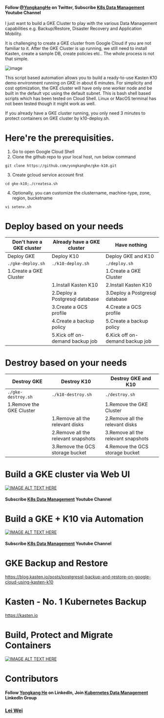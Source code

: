 #### Follow [@YongkangHe](https://twitter.com/yongkanghe) on Twitter, Subscribe [K8s Data Management](https://www.youtube.com/channel/UCm-sw1b23K-scoVSCDo30YQ?sub_confirmation=1) Youtube Channel

I just want to build a GKE Cluster to play with the various Data Management capabilities e.g. Backup/Restore, Disaster Recovery and Application Mobility. 

It is challenging to create a GKE cluster from Google Cloud if you are not familiar to it. After the GKE Cluster is up running, we still need to install Kasten, create a sample DB, create policies etc.. The whole process is not that simple.

![image](https://user-images.githubusercontent.com/40347406/132093566-f98f3d69-1b39-4153-9f98-e47bcd0346d3.png)

This script based automation allows you to build a ready-to-use Kasten K10 demo environment running on GKE in about 6 minutes. For simplicity and cost optimization, the GKE cluster will have only one worker node and be built in the default vpc using the default subnet. This is bash shell based scripts which has been tested on Cloud Shell. Linux or MacOS terminal has not been tested though it might work as well. 

If you already have a GKE cluster running, you only need 3 minutes to protect containers on GKE cluster by k10-deploy.sh. 

# Here're the prerequisities. 
1. Go to open Google Cloud Shell
2. Clone the github repo to your local host, run below command
````
git clone https://github.com/yongkanghe/gke-k10.git
````
3. Create gcloud service account first
````
cd gke-k10;./createsa.sh
````
4. Optionally, you can customize the clustername, machine-type, zone, region, bucketname
````
vi setenv.sh
````


# Deploy based on your needs

| Don't have a GKE cluster  | Already have a GKE cluster      | Have nothing                    |
|---------------------------|---------------------------------|---------------------------------|
| Deploy GKE                | Deploy K10                      | Deploy GKE and K10              |
| ``` ./gke-deploy.sh ```   | ``` ./k10-deploy.sh ```         | ``` ./deploy.sh ```             |
| 1.Create a GKE Cluster    |                                 | 1.Create a GKE Cluster          |
|                           | 1.Install Kasten K10            | 2.Install Kasten K10            |
|                           | 2.Deploy a Postgresql database  | 3.Deploy a Postgresql database  |
|                           | 3.Create a GCS profile          | 4.Create a GCS profile          |
|                           | 4.Create a backup policy        | 5.Create a backup policy        |
|                           | 5.Kick off on-demand backup job | 6.Kick off on-demand backup job |

# Destroy based on your needs

| Destroy GKE               | Destroy K10                         | Destroy GKE and K10                 |
|---------------------------|-------------------------------------|-------------------------------------|
| ``` ./gke-destroy.sh ```  | ``` ./k10-destroy.sh ```            | ``` ./destroy.sh ```                |
| 1.Remove the GKE Cluster  |                                     | 1.Remove the GKE Cluster            |
|                           | 1.Remove all the relevant disks     | 2.Remove all the relevant disks     |
|                           | 2.Remove all the relevant snapshots | 3.Remove all the relevant snapshots |
|                           | 3.Remove the GCS storage bucket     | 4.Remove the GCS storage bucket     |

# Build a GKE cluster via Web UI
[![IMAGE ALT TEXT HERE](https://img.youtube.com/vi/YwfPqR5phLM/0.jpg)](https://www.youtube.com/watch?v=YwfPqR5phLM)
#### Subscribe [K8s Data Management](https://www.youtube.com/channel/UCm-sw1b23K-scoVSCDo30YQ?sub_confirmation=1) Youtube Channel

# Build a GKE + K10 via Automation
[![IMAGE ALT TEXT HERE](https://img.youtube.com/vi/6vDEk_9cNaI/0.jpg)](https://www.youtube.com/watch?v=6vDEk_9cNaI)

#### Subscribe [K8s Data Management](https://www.youtube.com/channel/UCm-sw1b23K-scoVSCDo30YQ?sub_confirmation=1) Youtube Channel

# GKE Backup and Restore
https://blog.kasten.io/posts/postgresql-backup-and-restore-on-google-cloud-using-kasten-k10

# Kasten - No. 1 Kubernetes Backup
https://kasten.io 

# Build, Protect and Migrate Containers
[![IMAGE ALT TEXT HERE](https://img.youtube.com/vi/6vDEk_9cNaI/0.jpg)](https://www.youtube.com/channel/UCm-sw1b23K-scoVSCDo30YQ)

# Contributors
#### Follow [Yongkang He](http://yongkang.cloud) on LinkedIn, Join [Kubernetes Data Management](https://www.linkedin.com/groups/13983251) LinkedIn Group

### [Lei Wei](https://www.linkedin.com/in/lei-wei-96727950/)
